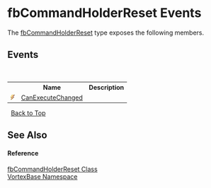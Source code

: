 # fbCommandHolderReset Events
 

The <a href="T_VortexBase_fbCommandHolderReset.md">fbCommandHolderReset</a> type exposes the following members.


## Events
&nbsp;<table><tr><th></th><th>Name</th><th>Description</th></tr><tr><td>![Public event](media/pubevent.gif "Public event")</td><td><a href="E_VortexBase_fbCommandHolderReset_CanExecuteChanged.md">CanExecuteChanged</a></td><td /></tr></table>&nbsp;
<a href="#fbcommandholderreset-events">Back to Top</a>

## See Also


#### Reference
<a href="T_VortexBase_fbCommandHolderReset.md">fbCommandHolderReset Class</a><br /><a href="N_VortexBase.md">VortexBase Namespace</a><br />